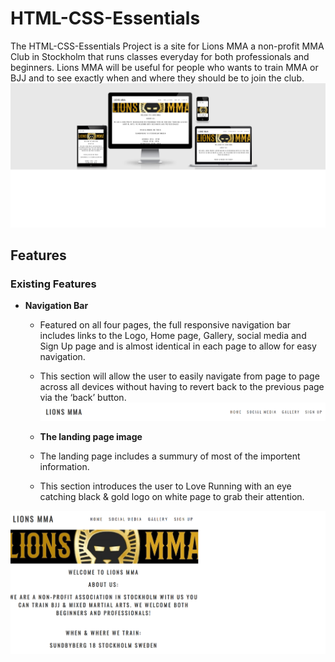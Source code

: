 # HTML-CSS-Essentials
The HTML-CSS-Essentials Project is a site for Lions MMA a non-profit MMA Club in Stockholm that runs classes everyday for both  professionals and beginners.
Lions MMA will be useful for people who wants to train MMA or BJJ and to see exactly when and where they should be to join the club.
![Responsice Mockup](https://github.com/EddibN/HTML-CSS-Essentials/blob/main/assets/images/readme/resposive-design.png) 
## Features 

### Existing Features

- __Navigation Bar__

  - Featured on all four pages, the full responsive navigation bar includes links to the Logo, Home page, Gallery, social media and Sign Up page and is almost identical in each page to allow for easy navigation.
  - This section will allow the user to easily navigate from page to page across all devices without having to revert back to the previous page via the ‘back’ button. 
  ![Nav Bar](https://github.com/EddibN/HTML-CSS-Essentials/blob/main/assets/images/readme/nav-bar.png)

  - __The landing page image__

  - The landing page includes a summury of most of the importent information. 
  - This section introduces the user to Love Running with an eye catching black & gold logo on white page to grab their attention.

![Landing Page](https://github.com/EddibN/HTML-CSS-Essentials/blob/main/assets/images/readme/landing-page.png)